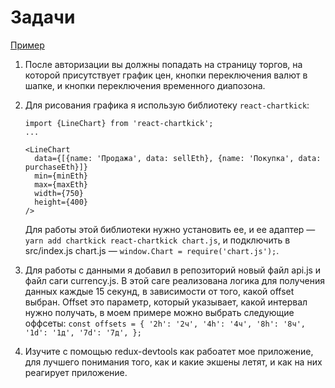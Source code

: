 # Задачи

[Пример](http://5a2995fd4c4b936229745990.heuristic-blackwell-4029a3.netlify.com/trade/btc)

1. После авторизации вы должны попадать на страницу торгов, на которой присутствует график цен, кнопки переключения валют в шапке, и кнопки переключения временного диапозона.
1. Для рисования графика я использую библиотеку `react-chartkick`:

   ```
   import {LineChart} from 'react-chartkick';
   ...

   <LineChart
     data={[{name: 'Продажа', data: sellEth}, {name: 'Покупка', data: purchaseEth}]}
     min={minEth}
     max={maxEth}
     width={750}
     height={400}
   />
   ```

   Для работы этой библиотеки нужно установить ее, и ее адаптер — `yarn add chartkick react-chartkick chart.js`, и подключить в src/index.js chart.js — `window.Chart = require('chart.js');`.

1. Для работы с данными я добавил в репозиторий новый файл api.js и файл саги currency.js.
   В этой саге реализована логика для получения данных каждые 15 секунд, в зависимости от того, какой offset выбран. Offset это параметр, который указывает, какой интервал нужно получать, в моем примере можно выбрать следующие оффсеты:
   `const offsets = { '2h': '2ч', '4h': '4ч', '8h': '8ч', '1d': '1д', '7d': '7д', };`
1. Изучите с помощью redux-devtools как рабоатет мое приложение, для лучшего понимания того, как и какие экшены летят, и как на них реагирует приложение.

